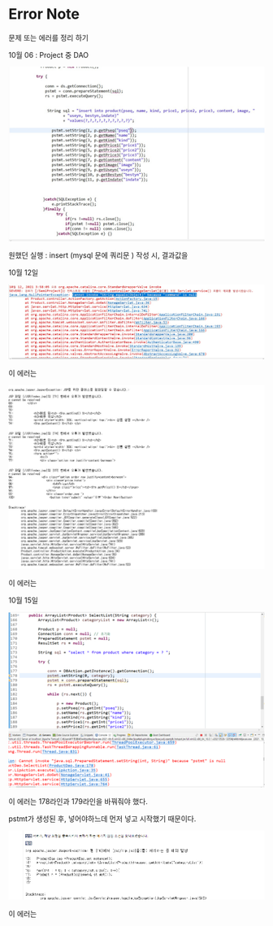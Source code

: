 # Error Note #

문제 또는 에러를 정리 하기

  

10월 06  : Project 중 DAO 

![](Error%20Note.assets/vo%EC%97%90%EB%9F%AC.jpg) 



원했던 실행 : insert (mysql 문에 쿼리문 ) 작성 시, 결과값을 









10월 12일 

![](Error%20Note.assets/%EC%98%A4%EB%A5%98.jpg)



이 에러는 





![](Error%20Note.assets/%EC%98%A4%EB%A5%982.jpg)



이 에러는 







10월 15일 

![](Error%20Note.assets/unknown.png)



이 에러는  178라인과 179라인을 바꿔줘야 했다.

pstmt가 생성된 후, 넣어야하느데 먼저 넣고 시작했기 때문이다. 



 

![unknowddn](Error%20Note.assets/unknowddn.png)



이 에러는 

